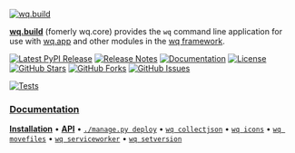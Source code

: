 [![wq.build][logo]][docs]

[**wq.build**][docs] (fomerly wq.core) provides the `wq` command line application for use with [wq.app] and other modules in the [wq framework].

[![Latest PyPI Release](https://img.shields.io/pypi/v/wq.build.svg)](https://pypi.org/project/wq.build)
[![Release Notes](https://img.shields.io/github/release/wq/wq.build.svg)](https://github.com/wq/wq.build/releases)
[![Documentation](https://img.shields.io/badge/Docs-1.3-blue.svg)][docs]
[![License](https://img.shields.io/pypi/l/wq.build.svg)](https://wq.io/license)
[![GitHub Stars](https://img.shields.io/github/stars/wq/wq.build.svg)](https://github.com/wq/wq.build/stargazers)
[![GitHub Forks](https://img.shields.io/github/forks/wq/wq.build.svg)](https://github.com/wq/wq.build/network)
[![GitHub Issues](https://img.shields.io/github/issues/wq/wq.build.svg)](https://github.com/wq/wq.build/issues)

[![Tests](https://github.com/wq/wq.build/actions/workflows/test.yml/badge.svg)](https://github.com/wq/wq.build/actions/workflows/test.yml)

### [Documentation][docs]

[**Installation**][installation]
&bull;
[**API**][api]
&bull;
[`./manage.py deploy`][deploy]
&bull;
[`wq collectjson`][collectjson]
&bull;
[`wq icons`][icons]
&bull;
[`wq movefiles`][movefiles]
&bull;
[`wq serviceworker`][serviceworker]
&bull;
[`wq setversion`][setversion]

[logo]: https://wq.io/images/wq.build.svg
[docs]: https://wq.io/wq.build/

[installation]: https://wq.io/wq.build/#installation
[api]: https://wq.io/wq.build/#api
[deploy]: https://wq.io/wq.build/deploy
[collectjson]: https://wq.io/wq.build/collectjson
[icons]: https://wq.io/wq.build/icons
[movefiles]: https://wq.io/wq.build/movefiles
[serviceworker]: https://wq.io/wq.build/serviceworker
[setversion]: https://wq.io/wq.build/setversion

[wq framework]: https://wq.io/
[wq.app]: https://wq.io/wq.app/
